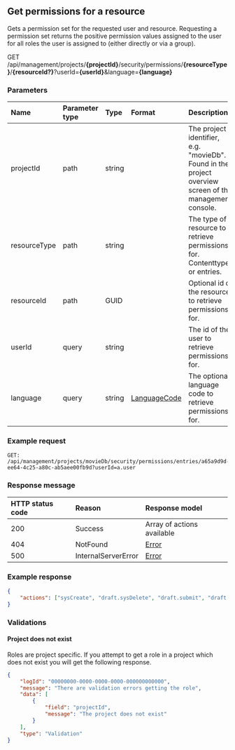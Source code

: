 ## Get permissions for a resource

Gets a permission set for the requested user and resource. Requesting a permission set returns the positive permission values assigned to the user for all roles the user is assigned to (either directly or via a group).

<span class="label label--get">GET</span> /api/management/projects/**{projectId}**/security/permissions/**{resourceType}**/**{resourceId?}**?userId=**{userId}**&language=**{language}**

### Parameters

| Name | Parameter type | Type | Format | Description |
|:-|:-|:-|:-|:-|
| projectId | path | string |  | The project identifier, e.g. "movieDb". Found in the project overview screen of the management console. |
| resourceType | path | string |  | The type of resource to retrieve permissions for. Contenttypes or entries. |
| resourceId | path | GUID | | Optional id of the resource to retrieve permissions for.  |
| userId | query | string | | The id of the user to retrieve permissions for.  |
| language | query | string | [LanguageCode](/key-concepts/localization.md) | The optional language code to retrieve permissions for.  |

### Example request

```http
GET: /api/management/projects/movieDb/security/permissions/entries/a65a9d9d-ee64-4c25-a80c-ab5aee00fb9d?userId=a.user
```

### Response message

| HTTP status code | Reason | Response model |
|:-|:-|:-|
| 200 | Success | Array of actions available |
| 404 | NotFound | [Error](/key-concepts/errors.md) |
| 500 | InternalServerError | [Error](/key-concepts/errors.md) |

### Example response

```json
{
    "actions": ["sysCreate", "draft.sysDelete", "draft.submit", "draft.sysUpdate", "submitted.revoke"]
}
```

### Validations

#### Project does not exist

Roles are project specific. If you attempt to get a role in a project which does not exist you will get the following response. 

```json
{
    "logId": "00000000-0000-0000-0000-000000000000",
    "message": "There are validation errors getting the role",
    "data": [
        {
            "field": "projectId",
            "message": "The project does not exist"
        }
    ],
    "type": "Validation"
}
```